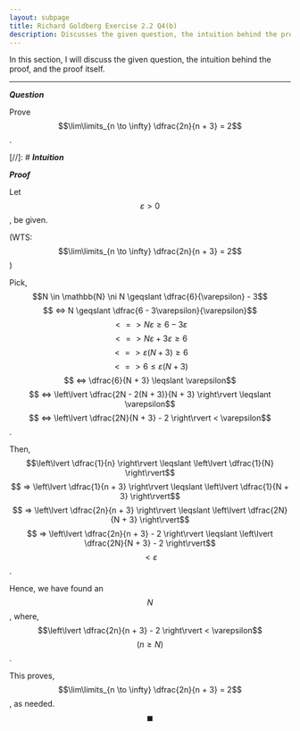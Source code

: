```yaml
---
layout: subpage
title: Richard Goldberg Exercise 2.2 Q4(b)
description: Discusses the given question, the intuition behind the proof, and the proof itself
---
```


In this section, I will discuss the given question, the intuition behind the proof, and the
proof itself.

---

_**Question**_

Prove $$\lim\limits_{n \to \infty} \dfrac{2n}{n + 3} = 2$$.

[//]: # _**Intuition**_

_**Proof**_

Let $$\varepsilon > 0$$, be given.

(WTS: $$\lim\limits_{n \to \infty} \dfrac{2n}{n + 3} = 2$$)

Pick, $$N \in \mathbb{N} \ni N \geqslant \dfrac{6}{\varepsilon} - 3$$
$$ <=> N \geqslant \dfrac{6 - 3\varepsilon}{\varepsilon}$$
$$ <=> N\varepsilon \geqslant 6 - 3\varepsilon$$ $$ <=> N\varepsilon + 3\varepsilon \geqslant 6$$
$$ <=> \varepsilon(N + 3) \geqslant 6$$ $$ <=> 6 \leqslant \varepsilon(N + 3)$$
$$ <=> \dfrac{6}{N + 3} \leqslant \varepsilon$$
$$ <=> \left\lvert \dfrac{2N - 2(N + 3)}{N + 3} \right\rvert \leqslant \varepsilon$$
$$ <=> \left\lvert \dfrac{2N}{N + 3} - 2 \right\rvert < \varepsilon$$.

Then, $$\left\lvert \dfrac{1}{n} \right\rvert \leqslant \left\lvert \dfrac{1}{N} \right\rvert$$
$$ => \left\lvert \dfrac{1}{n + 3} \right\rvert \leqslant \left\lvert \dfrac{1}{N + 3} \right\rvert$$
$$ => \left\lvert \dfrac{2n}{n + 3} \right\rvert \leqslant \left\lvert \dfrac{2N}{N + 3} \right\rvert$$
$$ => \left\lvert \dfrac{2n}{n + 3} - 2 \right\rvert \leqslant \left\lvert \dfrac{2N}{N + 3} - 2 \right\rvert$$
$$ < \varepsilon$$.

Hence, we have found an $$N$$, where, $$\left\lvert \dfrac{2n}{n + 3} - 2 \right\rvert < \varepsilon$$
$$(n \geqslant N)$$.

This proves, $$\lim\limits_{n \to \infty} \dfrac{2n}{n + 3} = 2$$, as needed. $$\blacksquare$$
